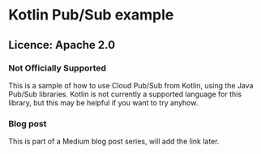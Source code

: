 # Kotlin Pub/Sub example
## Licence: Apache 2.0

### Not Officially Supported
This is a sample of how to use Cloud Pub/Sub from Kotlin, using the
Java Pub/Sub libraries. Kotlin is not currently a supported language
for this library, but this may be helpful if you want to try anyhow.

### Blog post
This is part of a Medium blog post series, will add the link later.
